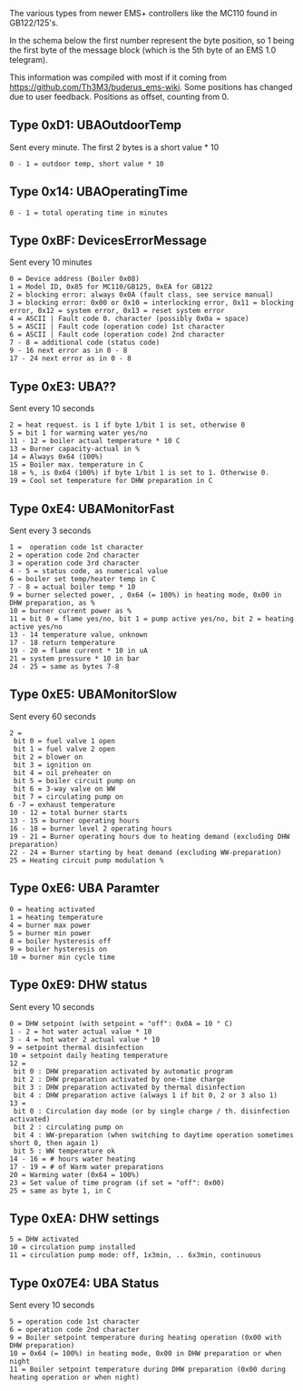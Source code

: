 The various types from newer EMS+ controllers like the MC110 found in GB122/125's.

In the schema below the first number represent the byte position, so 1 being the first byte of the message block (which is the 5th byte of an EMS 1.0 telegram).

This information was compiled with most if it coming from https://github.com/Th3M3/buderus_ems-wiki.
Some positions has changed due to user feedback. Positions as offset, counting from 0.

## Type 0xD1: UBAOutdoorTemp

Sent every minute. The first 2 bytes is a short value \* 10

```
0 - 1 = outdoor temp, short value * 10
```

## Type 0x14: UBAOperatingTime

```
0 - 1 = total operating time in minutes
```

## Type 0xBF: DevicesErrorMessage

Sent every 10 minutes

```
0 = Device address (Boiler 0x08)
1 = Model ID, 0x85 for MC110/GB125, 0xEA for GB122
2 = blocking error: always 0x0A (fault class, see service manual)
3 = blocking error: 0x00 or 0x10 = interlocking error, 0x11 = blocking error, 0x12 = system error, 0x13 = reset system error
4 = ASCII | Fault code 0. character (possibly 0x0a = space)
5 = ASCII | Fault code (operation code) 1st character
6 = ASCII | Fault code (operation code) 2nd character
7 - 8 = additional code (status code)
9 - 16 next error as in 0 - 8
17 - 24 next error as in 0 - 8
```

## Type 0xE3: UBA??

Sent every 10 seconds

```
2 = heat request. is 1 if byte 1/bit 1 is set, otherwise 0
5 = bit 1 for warming water yes/no
11 - 12 = boiler actual temperature * 10 C
13 = Burner capacity-actual in %
14 = Always 0x64 (100%)
15 = Boiler max. temperature in C
18 = %, is 0x64 (100%) if byte 1/bit 1 is set to 1. Otherwise 0.
19 = Cool set temperature for DHW preparation in C
```

## Type 0xE4: UBAMonitorFast

Sent every 3 seconds

```
1 =  operation code 1st character
2 = operation code 2nd character
3 = operation code 3rd character
4 - 5 = status code, as numerical value
6 = boiler set temp/heater temp in C
7 - 8 = actual boiler temp * 10
9 = burner selected power, , 0x64 (= 100%) in heating mode, 0x00 in DHW preparation, as %
10 = burner current power as %
11 = bit 0 = flame yes/no, bit 1 = pump active yes/no, bit 2 = heating active yes/no
13 - 14 temperature value, unknown
17 - 18 return temperature
19 - 20 = flame current * 10 in uA
21 = system pressure * 10 in bar
24 - 25 = same as bytes 7-8
```

## Type 0xE5: UBAMonitorSlow

Sent every 60 seconds

```
2 =
 bit 0 = fuel valve 1 open
 bit 1 = fuel valve 2 open
 bit 2 = blower on
 bit 3 = ignition on
 bit 4 = oil preheater on
 bit 5 = boiler circuit pump on
 bit 6 = 3-way valve on WW
 bit 7 = circulating pump on
6 -7 = exhaust temperature
10 - 12 = total burner starts
13 - 15 = burner operating hours
16 - 18 = burner level 2 operating hours
19 - 21 = Burner operating hours due to heating demand (excluding DHW preparation)
22 - 24 = Burner starting by heat demand (excluding WW-preparation)
25 = Heating circuit pump modulation %
```

## Type 0xE6: UBA Paramter

```
0 = heating activated
1 = heating temperature
4 = burner max power
5 = burner min power
8 = boiler hysteresis off
9 = boiler hysteresis on
10 = burner min cycle time
```

## Type 0xE9: DHW status

Sent every 10 seconds

```
0 = DHW setpoint (with setpoint = "off": 0x0A = 10 ° C)
1 - 2 = hot water actual value * 10
3 - 4 = hot water 2 actual value * 10
9 = setpoint thermal disinfection
10 = setpoint daily heating temperature
12 =
 bit 0 : DHW preparation activated by automatic program
 bit 2 : DHW preparation activated by one-time charge
 bit 3 : DHW preparation activated by thermal disinfection
 bit 4 : DHW preparation active (always 1 if bit 0, 2 or 3 also 1)
13 =
 bit 0 : Circulation day mode (or by single charge / th. disinfection activated)
 bit 2 : circulating pump on
 bit 4 : WW-preparation (when switching to daytime operation sometimes short 0, then again 1)
 bit 5 : WW temperature ok
14 - 16 = # hours water heating
17 - 19 = # of Warm water preparations
20 = Warming water (0x64 = 100%)
23 = Set value of time program (if set = "off": 0x00)
25 = same as byte 1, in C
```

## Type 0xEA: DHW settings

```
5 = DHW activated
10 = circulation pump installed
11 = circulation pump mode: off, 1x3min, .. 6x3min, continuous
```

## Type 0x07E4: UBA Status

Sent every 10 seconds

```
5 = operation code 1st character
6 = operation code 2nd character
9 = Boiler setpoint temperature during heating operation (0x00 with DHW preparation)
10 = 0x64 (= 100%) in heating mode, 0x00 in DHW preparation or when night
11 = Boiler setpoint temperature during DHW preparation (0x00 during heating operation or when night)
```

